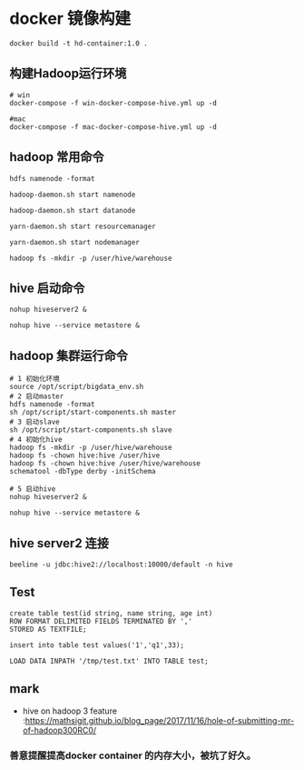 # docker 镜像构建

```
docker build -t hd-container:1.0 .
```

## 构建Hadoop运行环境

```
# win
docker-compose -f win-docker-compose-hive.yml up -d

#mac
docker-compose -f mac-docker-compose-hive.yml up -d
```

## hadoop 常用命令

`hdfs namenode -format`

`hadoop-daemon.sh start namenode`

`hadoop-daemon.sh start datanode`

`yarn-daemon.sh start resourcemanager`

`yarn-daemon.sh start nodemanager`

`hadoop fs -mkdir -p /user/hive/warehouse`

## hive 启动命令

`nohup hiveserver2 &`

`nohup hive --service metastore &
`

## hadoop 集群运行命令

```
# 1 初始化环境 
source /opt/script/bigdata_env.sh
# 2 启动master
hdfs namenode -format
sh /opt/script/start-components.sh master
# 3 启动slave
sh /opt/script/start-components.sh slave
# 4 初始化hive
hadoop fs -mkdir -p /user/hive/warehouse
hadoop fs -chown hive:hive /user/hive
hadoop fs -chown hive:hive /user/hive/warehouse
schematool -dbType derby -initSchema

# 5 启动hive
nohup hiveserver2 &

nohup hive --service metastore &

```

## hive server2 连接

```
beeline -u jdbc:hive2://localhost:10000/default -n hive

```

## Test

```
create table test(id string, name string, age int)
ROW FORMAT DELIMITED FIELDS TERMINATED BY ','
STORED AS TEXTFILE;
```

```
insert into table test values('1','q1',33);
```

```
LOAD DATA INPATH '/tmp/test.txt' INTO TABLE test;
```


## mark

- hive on hadoop 3 feature :https://mathsigit.github.io/blog_page/2017/11/16/hole-of-submitting-mr-of-hadoop300RC0/ 

### 善意提醒提高docker container 的内存大小，被坑了好久。
